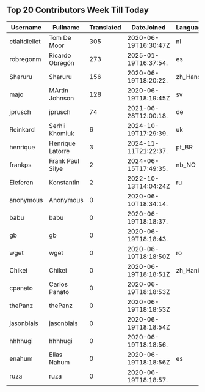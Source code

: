 ## Top 20 Contributors Week Till Today ##
|Username|Fullname|Translated|DateJoined|Language|
|--------|--------|----------|----------|-------|
|ctlaltdieliet|Tom De Moor|305|2020-06-19T16:30:47Z|nl|
|robregonm|Ricardo Obregón|273|2025-01-19T16:37:54.|es|
|Sharuru|Sharuru|156|2020-06-19T18:20:22.|zh_Hans|
|majo|MArtin Johnson|128|2020-06-19T18:19:45Z|sv|
|jprusch|jprusch|74|2021-06-28T12:00:18.|de|
|Reinkard|Serhii Khomiuk|6|2024-10-19T17:29:39.|uk|
|henrique|Henrique Latorre|3|2024-11-11T21:22:37.|pt_BR|
|frankps|Frank Paul Silye|2|2024-06-15T17:49:35.|nb_NO|
|Eleferen|Konstantin|2|2022-10-13T14:04:24Z|ru|
|anonymous|Anonymous|0|2020-06-10T18:34:14.||
|babu|babu|0|2020-06-19T18:18:37.||
|gb|gb|0|2020-06-19T18:18:43.||
|wget|wget|0|2020-06-19T18:18:50Z|ro|
|Chikei|Chikei|0|2020-06-19T18:18:51Z|zh_Hant|
|cpanato|Carlos Panato|0|2020-06-19T18:18:53Z||
|thePanz|thePanz|0|2020-06-19T18:18:53Z||
|jasonblais|jasonblais|0|2020-06-19T18:18:54Z||
|hhhhugi|hhhhugi|0|2020-06-19T18:18:56.||
|enahum|Elias  Nahum|0|2020-06-19T18:18:56Z|es|
|ruza|ruza|0|2020-06-19T18:18:57.||
